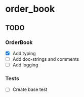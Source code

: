 # order_book
## TODO
### OrderBook
* [x] Add typing
* [ ] Add doc-strings and comments
* [ ] Add logging

### Tests
* [ ] Create base test
